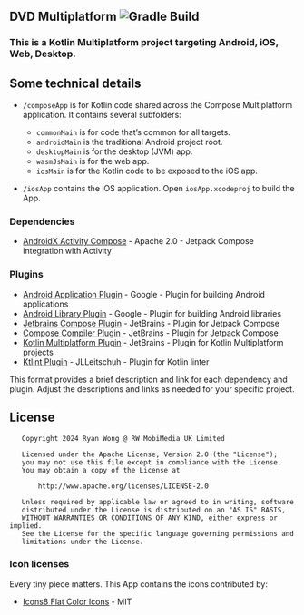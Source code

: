 ## DVD Multiplatform ![Gradle Build](https://github.com/ryanw-mobile/dvd-multiplatform/actions/workflows/main_build.yml/badge.svg)

### This is a Kotlin Multiplatform project targeting Android, iOS, Web, Desktop.

## Some technical details

* `/composeApp` is for Kotlin code shared across the Compose Multiplatform application.
  It contains several subfolders:
    - `commonMain` is for code that’s common for all targets.
    - `androidMain` is the traditional Android project root.
    - `desktopMain` is for the desktop (JVM) app.
    - `wasmJsMain` is for the web app.
    - `iosMain` is for the Kotlin code to be exposed to the iOS app.

* `/iosApp` contains the iOS application. Open `iosApp.xcodeproj` to build the App.

### Dependencies

* [AndroidX Activity Compose](https://developer.android.com/jetpack/androidx/releases/activity) - Apache 2.0 - Jetpack Compose integration with Activity

### Plugins

* [Android Application Plugin](https://developer.android.com/studio/build/gradle-plugin-3-0-0-migration) - Google - Plugin for building Android applications
* [Android Library Plugin](https://developer.android.com/studio/build/gradle-plugin-3-0-0-migration) - Google - Plugin for building Android libraries
* [Jetbrains Compose Plugin](https://github.com/JetBrains/compose-jb) - JetBrains - Plugin for Jetpack Compose
* [Compose Compiler Plugin](https://developer.android.com/jetpack/compose) - JetBrains - Plugin for Jetpack Compose
* [Kotlin Multiplatform Plugin](https://kotlinlang.org/docs/multiplatform.html) - JetBrains - Plugin for Kotlin Multiplatform projects
* [Ktlint Plugin](https://github.com/JLLeitschuh/ktlint-gradle) - JLLeitschuh - Plugin for Kotlin linter

This format provides a brief description and link for each dependency and plugin. Adjust the descriptions and links as needed for your specific project.

## License

```
   Copyright 2024 Ryan Wong @ RW MobiMedia UK Limited

   Licensed under the Apache License, Version 2.0 (the "License");
   you may not use this file except in compliance with the License.
   You may obtain a copy of the License at

       http://www.apache.org/licenses/LICENSE-2.0

   Unless required by applicable law or agreed to in writing, software
   distributed under the License is distributed on an "AS IS" BASIS,
   WITHOUT WARRANTIES OR CONDITIONS OF ANY KIND, either express or implied.
   See the License for the specific language governing permissions and
   limitations under the License.
```

### Icon licenses

Every tiny piece matters. This App contains the icons contributed by:

* [Icons8 Flat Color Icons](https://github.com/icons8/flat-Color-icons) - MIT
